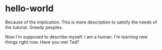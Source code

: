 # hello-world
Because of the implication.
This is more description to satisfy the needs of the tutorial. Greedy peoples.

Now I'm supposed to describe myself. I am a human. I'm learning new things right now. Have you met Ted?
